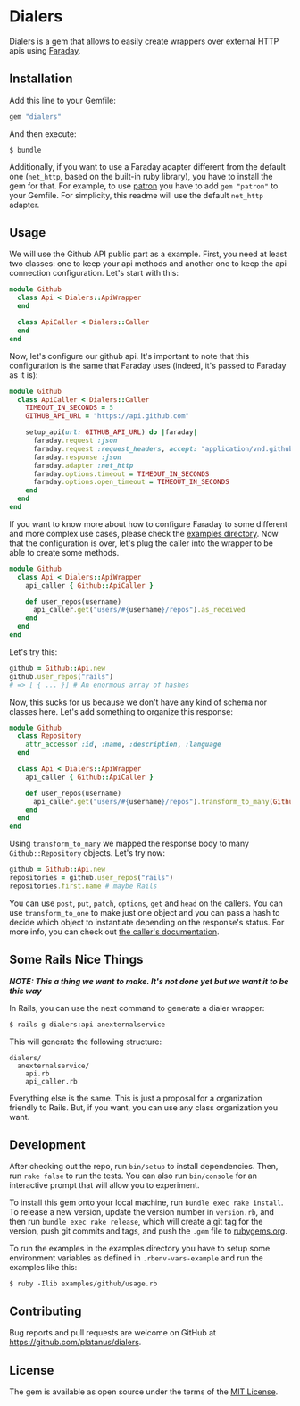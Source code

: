 # Dialers

Dialers is a gem that allows to easily create wrappers over external HTTP apis using [Faraday](https://github.com/lostisland/faraday).

## Installation

Add this line to your Gemfile:

```ruby
gem "dialers"
```

And then execute:

    $ bundle

Additionally, if you want to use a Faraday adapter different from the default one (`net_http`, based on the built-in ruby library), you have to install the gem for that. For example, to use [patron](https://github.com/toland/patron) you have to add `gem "patron"` to your Gemfile. For simplicity, this readme will use the default `net_http` adapter.

## Usage

We will use the Github API public part as a example. First, you need at least two classes: one to keep your api methods and another one to keep the api connection configuration. Let's start with this:

```ruby
module Github
  class Api < Dialers::ApiWrapper
  end

  class ApiCaller < Dialers::Caller
  end
end
```

Now, let's configure our github api. It's important to note that this configuration is the same that Faraday uses (indeed, it's passed to Faraday as it is):

```ruby
module Github
  class ApiCaller < Dialers::Caller
    TIMEOUT_IN_SECONDS = 5
    GITHUB_API_URL = "https://api.github.com"

    setup_api(url: GITHUB_API_URL) do |faraday|
      faraday.request :json
      faraday.request :request_headers, accept: "application/vnd.github.v3+json"
      faraday.response :json
      faraday.adapter :net_http
      faraday.options.timeout = TIMEOUT_IN_SECONDS
      faraday.options.open_timeout = TIMEOUT_IN_SECONDS
    end
  end
end
```

If you want to know more about how to configure Faraday to some different and more complex use cases, please check the [examples directory](examples/). Now that the configuration is over, let's plug the caller into the wrapper to be able to create some methods.

```ruby
module Github
  class Api < Dialers::ApiWrapper
    api_caller { Github::ApiCaller }

    def user_repos(username)
      api_caller.get("users/#{username}/repos").as_received
    end
  end
end
```

Let's try this:

```ruby
github = Github::Api.new
github.user_repos("rails")
# => [ { ... }] # An enormous array of hashes
```

Now, this sucks for us because we don't have any kind of schema nor classes here. Let's add something to organize this response:

```ruby
module Github
  class Repository
    attr_accessor :id, :name, :description, :language
  end

  class Api < Dialers::ApiWrapper
    api_caller { Github::ApiCaller }

    def user_repos(username)
      api_caller.get("users/#{username}/repos").transform_to_many(Github::Repository)
    end
  end
end
```

Using `transform_to_many` we mapped the response body to many `Github::Repository` objects. Let's try now:

```ruby
github = Github::Api.new
repositories = github.user_repos("rails")
repositories.first.name # maybe Rails
```

You can use `post`, `put`, `patch`, `options`, `get` and `head` on the callers. You can use `transform_to_one` to make just one object and you can pass a hash to decide which object to instantiate depending on the response's status. For more info, you can check out [the caller's documentation](http://www.rubydoc.info/github/platanus/dialers/master/Dialers/Caller).

## Some Rails Nice Things

***NOTE: This a thing we want to make. It's not done yet but we want it to be this way***

In Rails, you can use the next command to generate a dialer wrapper:

```bash
$ rails g dialers:api anexternalservice
```

This will generate the following structure:

```
dialers/
  anexternalservice/
    api.rb
    api_caller.rb
```

Everything else is the same. This is just a proposal for a organization friendly to Rails. But, if you want, you can use any class organization you want.

## Development

After checking out the repo, run `bin/setup` to install dependencies. Then, run `rake false` to run the tests. You can also run `bin/console` for an interactive prompt that will allow you to experiment.

To install this gem onto your local machine, run `bundle exec rake install`. To release a new version, update the version number in `version.rb`, and then run `bundle exec rake release`, which will create a git tag for the version, push git commits and tags, and push the `.gem` file to [rubygems.org](https://rubygems.org).

To run the examples in the examples directory you have to setup some environment variables as defined in `.rbenv-vars-example` and run the examples like this:

```
$ ruby -Ilib examples/github/usage.rb
```

## Contributing

Bug reports and pull requests are welcome on GitHub at https://github.com/platanus/dialers.


## License

The gem is available as open source under the terms of the [MIT License](http://opensource.org/licenses/MIT).
